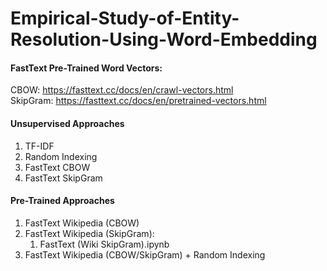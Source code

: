 # Empirical-Study-of-Entity-Resolution-Using-Word-Embedding


#### FastText Pre-Trained Word Vectors:
CBOW: https://fasttext.cc/docs/en/crawl-vectors.html  
SkipGram: https://fasttext.cc/docs/en/pretrained-vectors.html  


#### Unsupervised Approaches
1. TF-IDF
2. Random Indexing
3. FastText CBOW
4. FastText SkipGram

#### Pre-Trained Approaches
1. FastText Wikipedia (CBOW)
2. FastText Wikipedia (SkipGram):
    1. FastText (Wiki SkipGram).ipynb
3. FastText Wikipedia (CBOW/SkipGram) + Random Indexing
